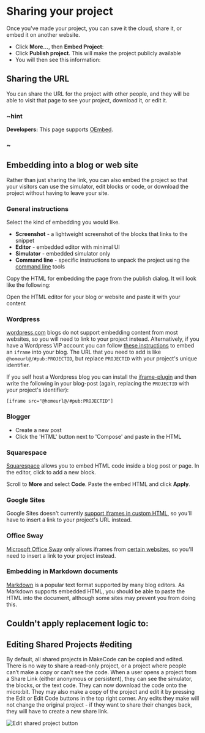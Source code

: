 # Sharing your project

Once you've made your project, you can save it the cloud, share it, or embed it on another website.

* Click **More...**, then **Embed Project**:
* Click **Publish project**. This will make the project publicly available
* You will then see this information:

## Sharing the URL

You can share the URL for the project with other people, and they will be able to visit that page to see your project, download it, or edit it. 

### ~hint

**Developers:** This page supports [OEmbed](https://oembed.com/).

### ~

## Embedding into a blog or web site

Rather than just sharing the link, you can also embed the project so that your visitors can use the simulator, edit blocks or code, or download the project without having to leave your site.

### General instructions

Select the kind of embedding you would like.

* **Screenshot** - a lightweight screenshot of the blocks that links to the snippet
* **Editor** - embedded editor with minimal UI
* **Simulator** - embedded simulator only
* **Command line** - specific instructions to unpack the project using the [command line](/cli) tools

Copy the HTML for embedding the page from the publish dialog. It will look like the following:

Open the HTML editor for your blog or website and paste it with your content

### Wordpress

[wordpress.com][] blogs do not support embedding content from most websites, so you will need to link to your project instead. Alternatively, if you have a Wordpress VIP account you can follow [these instructions][wordpress-vip] to embed an `iframe` into your blog. The URL that you need to add is like `@homeurl@/#pub:PROJECTID`, but replace `PROJECTID` with your project's unique identifier.

If you self host a Wordpress blog you can install the [iframe-plugin][] and then write the following in your blog-post (again, replacing the `PROJECTID` with your project's identifier):

```
[iframe src="@homeurl@/#pub:PROJECTID"]
```

### Blogger

* Create a new post
* Click the 'HTML' button next to 'Compose' and paste in the HTML

### Squarespace

[Squarespace][] allows you to embed HTML code inside a blog post or page. In the editor, click to add a new block.

Scroll to **More** and select **Code**. Paste the embed HTML and click **Apply**.

### Google Sites

Google Sites doesn't currently [support iframes in custom HTML][google-sites-iframes], so you'll have to insert a link to your project's URL instead.

### Office Sway

[Microsoft Office Sway][sway] only allows iframes from [certain websites][sway-restricted], so you'll need to insert a link to your project instead.
### Embedding in Markdown documents

[Markdown][] is a popular text format supported by many blog editors. As Markdown supports embedded HTML, you should be able to paste the HTML into the document, although some sites may prevent you from doing this.

[wordpress.com]: https://wordpress.com
[wordpress-vip]: https://vip.wordpress.com/documentation/embedding-rich-media-from-around-the-web-with-protected-embeds/#scripts-iframes-and-objects
[iframe-plugin]: https://wordpress.org/plugins/iframe/
[squarespace]: https://squarespace.com
[google-sites-iframes]: https://support.google.com/sites/answer/2500646?hl=en
[sway]: https://sway.com/my
[sway-restricted]: https://support.office.com/en-us/article/Embed-content-in-your-Sway-1e1ab12a-f961-4a26-8afc-77a15f892b1d
[Markdown]: https://daringfireball.net/projects/markdown/
## Couldn't apply replacement logic to:
## Editing Shared Projects #editing

By default, all shared projects in MakeCode can be copied and edited. There is no way to share a read-only project, or a project where people can’t make a copy or can’t see the code. When a user opens a project from a Share Link (either anonymous or persistent), they can see the simulator, the blocks, or the text code. They can now download the code onto the micro:bit. They may also make a copy of the project and edit it by pressing the Edit or Edit Code buttons in the top right corner. Any edits they make will not change the original project - if they want to share their changes back, they will have to create a new share link.

![Edit shared project button](/static/share/edit-shared-project.png)

